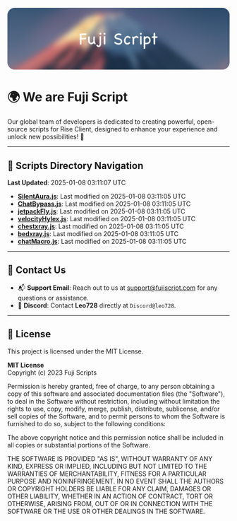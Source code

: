 ![Banner](.github/b.webp)

# 🌍 **We are Fuji Script**

Our global team of developers is dedicated to creating powerful, open-source scripts for Rise Client, designed to enhance your experience and unlock new possibilities! 🌟

---
<!-- SCRIPTS_NAVIGATION_START -->
## 📂 **Scripts Directory Navigation**

**Last Updated**: 2025-01-08 03:11:07 UTC

- **[SilentAura.js](scripts/SilentAura.js)**: Last modified on 2025-01-08 03:11:05 UTC
- **[ChatBypass.js](scripts/ChatBypass.js)**: Last modified on 2025-01-08 03:11:05 UTC
- **[jetpackFly.js](scripts/jetpackFly.js)**: Last modified on 2025-01-08 03:11:05 UTC
- **[velocityHylex.js](scripts/velocityHylex.js)**: Last modified on 2025-01-08 03:11:05 UTC
- **[chestxray.js](scripts/chestxray.js)**: Last modified on 2025-01-08 03:11:05 UTC
- **[bedxray.js](scripts/bedxray.js)**: Last modified on 2025-01-08 03:11:05 UTC
- **[chatMacro.js](scripts/chatMacro.js)**: Last modified on 2025-01-08 03:11:05 UTC

<!-- SCRIPTS_NAVIGATION_END -->

---

## 💬 **Contact Us**  
- 📬 **Support Email**: Reach out to us at [support@fujiscript.com](mailto:support@fujiscript.com) for any questions or assistance.  
- 💬 **Discord**: Contact **Leo728** directly at `Discord@leo728`.

---

## 📜 **License**

This project is licensed under the MIT License.  

**MIT License**  
Copyright (c) 2023 Fuji Scripts  

Permission is hereby granted, free of charge, to any person obtaining a copy of this software and associated documentation files (the "Software"), to deal in the Software without restriction, including without limitation the rights to use, copy, modify, merge, publish, distribute, sublicense, and/or sell copies of the Software, and to permit persons to whom the Software is furnished to do so, subject to the following conditions:  

The above copyright notice and this permission notice shall be included in all copies or substantial portions of the Software.  

THE SOFTWARE IS PROVIDED "AS IS", WITHOUT WARRANTY OF ANY KIND, EXPRESS OR IMPLIED, INCLUDING BUT NOT LIMITED TO THE WARRANTIES OF MERCHANTABILITY, FITNESS FOR A PARTICULAR PURPOSE AND NONINFRINGEMENT. IN NO EVENT SHALL THE AUTHORS OR COPYRIGHT HOLDERS BE LIABLE FOR ANY CLAIM, DAMAGES OR OTHER LIABILITY, WHETHER IN AN ACTION OF CONTRACT, TORT OR OTHERWISE, ARISING FROM, OUT OF OR IN CONNECTION WITH THE SOFTWARE OR THE USE OR OTHER DEALINGS IN THE SOFTWARE.  
